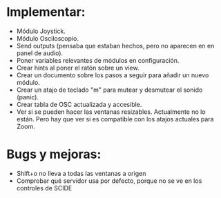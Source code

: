 # Implementar:
- Módulo Joystick.
- Módulo Osciloscopio.
- Send outputs (pensaba que estaban hechos, pero no aparecen en en panel de audio).
- Poner variables relevantes de módulos en configuración.
- Crear hints al poner el ratón sobre un view.
- Crear un documento sobre los pasos a seguir para añadir un nuevo módulo.
- Crear un atajo de teclado "m" para mutear y desmutear el sonido (panic).
- Crear tabla de OSC actualizada y accesible.
- Ver si se pueden hacer las ventanas resizables. Actualmente no lo están. Pero hay que ver si es compatible con los atajos actuales para Zoom.



# Bugs y mejoras:
- Shift+o no lleva a todas las ventanas a origen
- Comprobar qué servidor usa por defecto, porque no se ve en los controles de SCIDE
